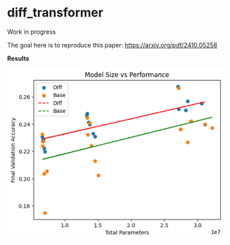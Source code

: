 # diff_transformer
Work in progress

The goal here is to reproduce this paper: https://arxiv.org/pdf/2410.05258

**Results**

![alt text](image.png)